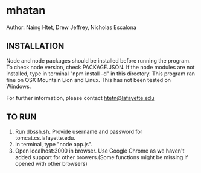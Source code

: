 mhatan
======
Author: Naing Htet, Drew Jeffrey, Nicholas Escalona

INSTALLATION
------------
Node and node packages should be installed before running the program. To check node version, check PACKAGE.JSON.
If the node modules are not installed, type in terminal "npm install -d" in this directory.
This program ran fine on OSX Mountain Lion and Linux. This has not been tested on Windows.

For further information, please contact htetn@lafayette.edu


TO RUN
-------
1. Run dbssh.sh. Provide username and password for tomcat.cs.lafayette.edu.
2. In terminal, type "node app.js".
3. Open localhost:3000 in browser. Use Google Chrome as we haven't added support for other browers.(Some functions might be missing if opened with other browsers)
